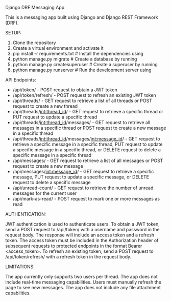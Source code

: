 Django DRF Messaging App

This is a messaging app built using Django and Django REST Framework (DRF).

SETUP:

1. Clone the repository
2. Create a virtual environment and activate it
3. pip install -r requirements.txt # Install the dependencies using
4. python manage.py migrate # Create a database by running
5. python manage.py createsuperuser # Create a superuser by running
6. python manage.py runserver # Run the development server using

API Endpoints:

- /api/token/ - POST request to obtain a JWT token
- /api/token/refresh/ - POST request to refresh an existing JWT token
- /api/threads/ - GET request to retrieve a list of all threads or POST request to create a new thread
- /api/threads/<int:thread_id>/ - GET request to retrieve a specific thread or PUT request to update a specific thread
- /api/threads/<int:thread_id>/messages/ - GET request to retrieve all messages in a specific thread or POST request to create a new message in a specific thread
- /api/threads/<int:thread_id>/messages/<int:message_id>/ - GET request to retrieve a specific message in a specific thread, PUT request to update a specific message in a specific thread, or DELETE request to delete a specific message in a specific thread
- /api/messages/ - GET request to retrieve a list of all messages or POST request to create a new message
- /api/messages/<int:message_id>/ - GET request to retrieve a specific message, PUT request to update a specific message, or DELETE request to delete a specific message
- /api/unread-count/ - GET request to retrieve the number of unread messages for the current user
- /api/mark-as-read/ - POST request to mark one or more messages as read

AUTHENTICATION:

JWT authentication is used to authenticate users. To obtain a JWT token, send a POST request to /api/token/ with a username and password in the request body. The response will include an access token and a refresh token. The access token must be included in the Authorization header of subsequent requests to protected endpoints in the format Bearer <access_token>. To refresh an existing token, send a POST request to /api/token/refresh/ with a refresh token in the request body.

LIMITATIONS:

The app currently only supports two users per thread.
The app does not include real-time messaging capabilities. Users must manually refresh the page to see new messages.
The app does not include any file attachment capabilities.